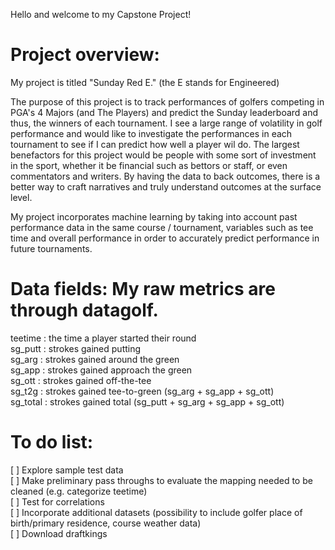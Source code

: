 Hello and welcome to my Capstone Project!

Project overview:
========================================
My project is titled "Sunday Red E." (the E stands for Engineered)

The purpose of this project is to track performances of golfers competing in PGA's 4 Majors (and The Players) and predict the Sunday leaderboard and thus, the winners of each tournament. I see a large range of volatility in golf performance and would like to investigate the performances in each tournament to see if I can predict how well a player wil do. The largest benefactors for this project would be people with some sort of investment in the sport, whether it be financial such as bettors or staff, or even commentators and writers. By having the data to back outcomes, there is a better way to craft narratives and truly understand outcomes at the surface level.

My project incorporates machine learning by taking into account past performance data in the same course / tournament, variables such as tee time and overall performance in order to accurately predict performance in future tournaments. 

Data fields:
My raw metrics are through datagolf.
=========================================
teetime  : the time a player started their round      
sg_putt  : strokes gained putting   
sg_arg   : strokes gained around the green  
sg_app   : strokes gained approach the green  
sg_ott   : strokes gained off-the-tee  
sg_t2g   : strokes gained tee-to-green (sg_arg + sg_app + sg_ott)  
sg_total : strokes gained total (sg_putt + sg_arg + sg_app + sg_ott)  
  
To do list:
=========================================
[ ] Explore sample test data  
[ ] Make preliminary pass throughs to evaluate the mapping needed to be cleaned (e.g. categorize teetime)  
[ ] Test for correlations  
[ ] Incorporate additional datasets (possibility to include golfer place of birth/primary residence, course weather data)  
[ ] Download draftkings
